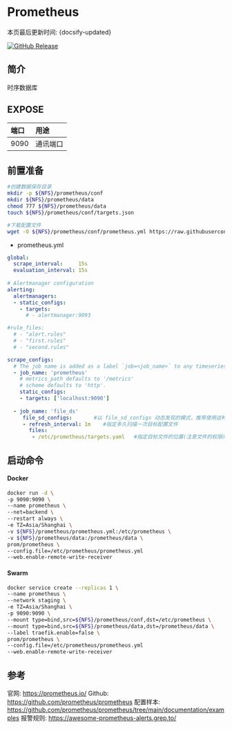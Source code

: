 # Prometheus

本页最后更新时间: {docsify-updated}

[![GitHub Release](https://img.shields.io/github/release/prometheus/prometheus.svg)](https://github.com/prometheus/prometheus/releases/latest)

## 简介

时序数据库

## EXPOSE

| 端口 | 用途 |
| :--- | :--- |
| 9090 | 通讯端口 |



## 前置准备

```bash
#创建数据保存目录
mkdir -p ${NFS}/prometheus/conf
mkdir ${NFS}/prometheus/data
chmod 777 ${NFS}/prometheus/data
touch ${NFS}/prometheus/conf/targets.json

#下载配置文件
wget -O ${NFS}/prometheus/conf/prometheus.yml https://raw.githubusercontent.com/prometheus/prometheus/main/documentation/examples/prometheus.yml
```

* prometheus.yml

```yaml
global:
  scrape_interval:     15s
  evaluation_interval: 15s
  
# Alertmanager configuration
alerting:
  alertmanagers:
  - static_configs:
    - targets:
      # - alertmanager:9093

#rule_files:
  # - "alert.rules"
  # - "first.rules"
  # - "second.rules"

scrape_configs:
  # The job name is added as a label `job=<job_name>` to any timeseries scraped from this config.
  - job_name: 'prometheus'
    # metrics_path defaults to '/metrics'
    # scheme defaults to 'http'.
    static_configs:
    - targets: ['localhost:9090']
    
  - job_name: 'file_ds'
     file_sd_configs:       #以 file_sd_configs 动态发现的模式，推荐使用这种方式，可以实现热添加
     - refresh_interval: 1m    #指定多久扫描一次目标配置文件
       files:
        - /etc/prometheus/targets.yaml   #指定目标文件的位置(注意文件的权限问题)
```

## 启动命令

<!-- tabs:start -->
#### **Docker**
```bash
docker run -d \
-p 9090:9090 \
--name prometheus \
--net=backend \
--restart always \
-e TZ=Asia/Shanghai \
-v ${NFS}/prometheus/prometheus.yml:/etc/prometheus \
-v ${NFS}/prometheus/data:/prometheus/data \
prom/prometheus \
--config.file=/etc/prometheus/prometheus.yml
--web.enable-remote-write-receiver
```

#### **Swarm**

```bash
docker service create --replicas 1 \
--name prometheus \
--network staging \
-e TZ=Asia/Shanghai \
-p 9090:9090 \
--mount type=bind,src=${NFS}/prometheus/conf,dst=/etc/prometheus \
--mount type=bind,src=${NFS}/prometheus/data,dst=/prometheus/data \
--label traefik.enable=false \
prom/prometheus \
--config.file=/etc/prometheus/prometheus.yml
--web.enable-remote-write-receiver
```

<!-- tabs:end -->



## 参考

官网: https://prometheus.io/
Github: https://github.com/prometheus/prometheus
配置样本: https://github.com/prometheus/prometheus/tree/main/documentation/examples
报警规则: https://awesome-prometheus-alerts.grep.to/
